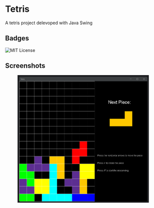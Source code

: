 # Tetris
A tetris project delevoped with Java Swing


## Badges

![MIT License](https://img.shields.io/github/license/othneildrew/Best-README-Template.svg?style=for-the-badge)


## Screenshots

<figure><img src="src/resources/screen.png" alt=""></figure>


